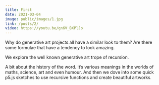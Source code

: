 ```yaml
---
title: First
date: 2021-03-04
image: public/images/1.jpg
link: /posts/2/
video: https://youtu.be/gn6V_BXPlJo
---
```


Why do generative art projects all have a similar look to them? Are there some formulae that have a tendency to look amazing. 

We explore the well known generative art trope of recursion. 

A bit about the history of the word. It’s various meanings in the worlds of maths, science, art and even humour. And then we dove into some quick p5.js sketches to use recursive functions and create beautiful artworks.  


